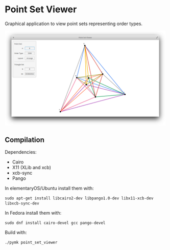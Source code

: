 Point Set Viewer
=================

Graphical application to view point sets representing order types.

![screenshot](img/screenshot.png)

Compilation
-----------

Dependencies:
  * Cairo
  * X11 (XLib and xcb)
  * xcb-sync
  * Pango
  
In elementaryOS/Ubuntu install them with:

    sudo apt-get install libcairo2-dev libpango1.0-dev libx11-xcb-dev libxcb-sync-dev

In Fedora install them with:

    sudo dnf install cairo-devel gcc pango-devel

Build with:

    ./pymk point_set_viewer
